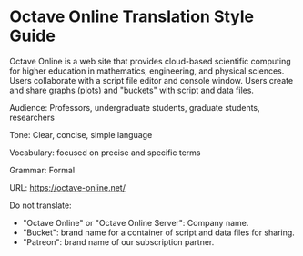 # Octave Online Translation Style Guide

Octave Online is a web site that provides cloud-based scientific computing for higher education in mathematics, engineering, and physical sciences. Users collaborate with a script file editor and console window. Users create and share graphs (plots) and "buckets" with script and data files.

Audience: Professors, undergraduate students, graduate students, researchers

Tone: Clear, concise, simple language

Vocabulary: focused on precise and specific terms

Grammar: Formal

URL: https://octave-online.net/

Do not translate:

- "Octave Online" or "Octave Online Server": Company name.
- "Bucket": brand name for a container of script and data files for sharing.
- "Patreon": brand name of our subscription partner.
